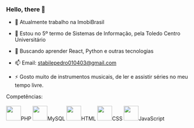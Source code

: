 ### Hello, there 👋



- 🔭 Atualmente trabalho na ImobiBrasil
 
- 🌱 Estou no 5º termo de Sistemas de Informação, pela Toledo Centro Universitário

- 🤔 Buscando aprender React, Python e outras tecnologias

- 📫 Email: stabilepedro010403@gmail.com
  
- ⚡ Gosto muito de instrumentos musicais, de ler e assistir séries no meu tempo livre.


Competências:
<br/><br/>
<img src="https://cdn.jsdelivr.net/gh/devicons/devicon/icons/php/php-plain.svg" height="40px" width="40px"/>PHP
<img src="https://cdn.jsdelivr.net/gh/devicons/devicon/icons/mysql/mysql-plain-wordmark.svg" height="40px" width="40px"/>MySQL
<img src="https://cdn.jsdelivr.net/gh/devicons/devicon/icons/html5/html5-original.svg" height="40px" width="40px"/>HTML
<img src="https://cdn.jsdelivr.net/gh/devicons/devicon/icons/css3/css3-original.svg" height="40px" width="40px"/>CSS
<img src="https://cdn.jsdelivr.net/gh/devicons/devicon/icons/javascript/javascript-plain.svg" height="40px" width="40px"/>JavaScript
                   


